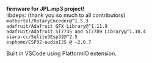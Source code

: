 **firmware for JPL.mp3 project!**\
libdeps: (thank you so much to all contributors)\
	`mathertel/RotaryEncoder@^1.5.3`\
	`adafruit/Adafruit GFX Library@^1.11.9`\
	`adafruit/Adafruit ST7735 and ST7789 Library@^1.10.4`\
	`siara-cc/Sqlite3Esp32@^2.5`\
	`esphome/ESP32-audioI2S @ ~2.0.7`

Built in VSCode using PlatformIO extension.
